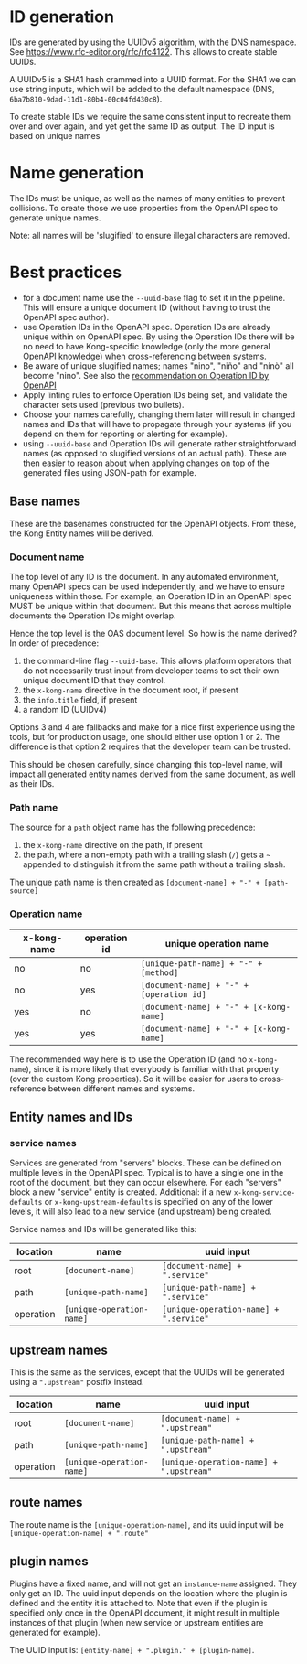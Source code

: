 # ID generation

IDs are generated by using the UUIDv5 algorithm, with the DNS namespace. See https://www.rfc-editor.org/rfc/rfc4122.
This allows to create stable UUIDs.

A UUIDv5 is a SHA1 hash crammed into a UUID format. For the SHA1 we can use string inputs, which will be
added to the default namespace (DNS, `6ba7b810-9dad-11d1-80b4-00c04fd430c8`).

To create stable IDs we require the same consistent input to recreate them over and over again, and yet get the
same ID as output. The ID input is based on unique names

# Name generation

The IDs must be unique, as well as the names of many entities to prevent collisions.
To create those we use properties from the OpenAPI spec to generate unique names.

Note: all names will be 'slugified' to ensure illegal characters are removed.

# Best practices

* for a document name use the `--uuid-base` flag to set it in the pipeline.
  This will ensure a unique document ID (without having to trust the OpenAPI spec author).
* use Operation IDs in the OpenAPI spec. Operation IDs are already unique within on OpenAPI spec.
  By using the Operation IDs there will be no need to have Kong-specific knowledge (only the more
  general OpenAPI knowledge) when cross-referencing between systems.
* Be aware of unique slugified names; names "nino", "niño" and "nínò" all become "nino".
  See also the [recommendation on Operation ID by OpenAPI](https://swagger.io/specification/#operation-object)
* Apply linting rules to enforce Operation IDs being set, and validate the character sets used (previous two bullets).
* Choose your names carefully, changing them later will result in changed names and IDs that will have to propagate
  through your systems (if you depend on them for reporting or alerting for example).
* using `--uuid-base` and Operation IDs will generate rather straightforward names (as opposed to slugified
  versions of an actual path). These are then easier to reason about when applying changes on top of the
  generated files using JSON-path for example.



## Base names

These are the basenames constructed for the OpenAPI objects. From these, the Kong Entity names will be derived.

### Document name

The top level of any ID is the document. In any automated environment, many OpenAPI specs can be used
independently, and we have to ensure uniqueness within those.
For example, an Operation ID in an OpenAPI spec MUST be unique within that document. But this means that across multiple
documents the Operation IDs might overlap.

Hence the top level is the OAS document level. So how is the name derived? In order of precedence:

1. the command-line flag `--uuid-base`. This allows platform operators that do not necessarily trust input from developer
   teams to set their own unique document ID that they control.
2. the `x-kong-name` directive in the document root, if present
3. the `info.title` field, if present
4. a random ID (UUIDv4)

Options 3 and 4 are fallbacks and make for a nice first experience using the tools, but for production usage, one should
either use option 1 or 2. The difference is that option 2 requires that the developer team can be trusted.

This should be chosen carefully, since changing this top-level name, will impact all generated entity names derived from
the same document, as well as their IDs.

### Path name

The source for a `path` object name has the following precedence:

1. the `x-kong-name` directive on the path, if present
2. the path, where a non-empty path with a trailing slash (`/`) gets a `~` appended to distinguish it from the same
   path without a trailing slash.

The unique path name is then created as `[document-name] + "-" + [path-source]`

### Operation name

| x-kong-name | operation id | unique operation name
|-|-|-
| no | no | `[unique-path-name] + "-" + [method]`
| no | yes | `[document-name] + "-" + [operation id]`
| yes | no | `[document-name] + "-" + [x-kong-name]`
| yes | yes | `[document-name] + "-" + [x-kong-name]`

The recommended way here is to use the Operation ID (and no `x-kong-name`), since it is more likely that everybody
is familiar with that property (over the custom Kong properties). So it will be easier for users to cross-reference
between different names and systems.

## Entity names and IDs


### service names

Services are generated from "servers" blocks. These can be defined on multiple levels in the OpenAPI spec. Typical is to
have a single one in the root of the document, but they can occur elsewhere. For each "servers" block a new "service"
entity is created.
Additional: if a new `x-kong-service-defaults` or `x-kong-upstream-defaults` is specified on any of the lower levels, it
will also lead to a new service (and upstream) being created.

Service names and IDs will be generated like this:

| location | name | uuid input |
|-|-|-|
| root | `[document-name]` | `[document-name] + ".service"` |
| path | `[unique-path-name]` | `[unique-path-name] + ".service"` |
| operation | `[unique-operation-name]` | `[unique-operation-name] + ".service"` |


## upstream names

This is the same as the services, except that the UUIDs will be generated using a `".upstream"` postfix instead.

| location | name | uuid input |
|-|-|-|
| root | `[document-name]` | `[document-name] + ".upstream"` |
| path | `[unique-path-name]` | `[unique-path-name] + ".upstream"` |
| operation | `[unique-operation-name]` | `[unique-operation-name] + ".upstream"` |

## route names

The route name is the `[unique-operation-name]`, and its uuid input will be `[unique-operation-name] + ".route"`


## plugin names

Plugins have a fixed name, and will not get an `instance-name` assigned. They only get an ID.
The uuid input depends on the location where the plugin is defined and the entity it is attached to.
Note that even if the plugin is specified only once in the OpenAPI document, it might result in multiple instances
of that plugin (when new service or upstream entities are generated for example).

The UUID input is: `[entity-name] + ".plugin." + [plugin-name]`.
